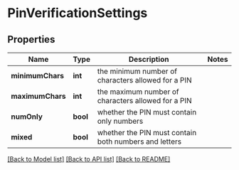 # PinVerificationSettings

## Properties
Name | Type | Description | Notes
------------ | ------------- | ------------- | -------------
**minimumChars** | **int** | the minimum number of characters allowed for a PIN | 
**maximumChars** | **int** | the maximum number of characters allowed for a PIN | 
**numOnly** | **bool** | whether the PIN must contain only numbers | 
**mixed** | **bool** | whether the PIN must contain both numbers and letters | 

[[Back to Model list]](../README.md#documentation-for-models) [[Back to API list]](../README.md#documentation-for-api-endpoints) [[Back to README]](../README.md)


